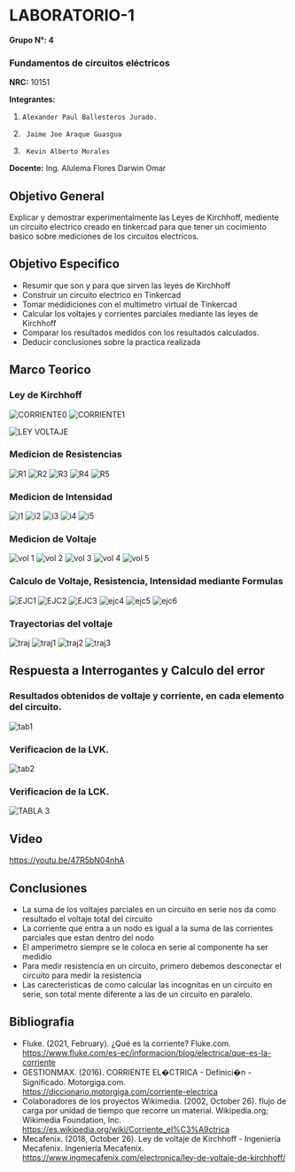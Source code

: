 # LABORATORIO-1
 **Grupo N°: 4**                                    
 
### Fundamentos de circuitos eléctricos  
 
 **NRC:** 10151                 
 
 **Integrantes:**

1.     Alexander Paul Ballesteros Jurado.
2.      Jaime Joe Araque Guasgua
3.      Kevin Alberto Morales

**Docente:** Ing. Alulema Flores Darwin Omar


## Objetivo General

Explicar y demostrar experimentalmente las Leyes de Kirchhoff, mediente un circuito electrico creado en tinkercad para que tener un cocimiento basico sobre mediciones de los circuitos electricos.

## Objetivo Especifico
* Resumir que son y para que sirven las leyes de Kirchhoff
* Construir un circuito electrico en Tinkercad
* Tomar medidiciones con el multimetro virtual de Tinkercad
* Calcular los voltajes y corrientes parciales mediante las leyes de Kirchhoff
* Comparar los resultados medidos con los resultados calculados.
* Deducir conclusiones sobre la practica realizada

## Marco Teorico

### Ley de Kirchhoff

![CORRIENTE0](https://user-images.githubusercontent.com/93928146/141392549-abf7337b-f047-4e1c-b16e-fa928e75a58f.PNG)
![CORRIENTE1](https://user-images.githubusercontent.com/93928146/141392548-2501e50a-cec0-459b-85b9-dba0a68133d4.PNG)


![LEY VOLTAJE](https://user-images.githubusercontent.com/93951775/141382801-cd85009c-65e2-47bd-a484-10c4ce36dd8c.png)



### Medicion de Resistencias

![R1](https://user-images.githubusercontent.com/93928146/141375859-26de3b2f-7343-438b-82c4-c3a76e95e730.PNG)
![R2](https://user-images.githubusercontent.com/93928146/141375860-e8e4034e-93f3-48f7-b0f7-829077def440.PNG)
![R3](https://user-images.githubusercontent.com/93928146/141375861-8f12469f-ed15-4160-aa9d-e731e92eef15.PNG)
![R4](https://user-images.githubusercontent.com/93928146/141375855-eb975c9b-5ee8-4303-8ee3-936494cee017.PNG)
![R5](https://user-images.githubusercontent.com/93928146/141375857-08ec6456-e02c-4fcb-9b95-ff978ba47c13.PNG)

### Medicion de Intensidad

![i1](https://user-images.githubusercontent.com/93224166/141375581-7411e232-39ea-42c8-b006-ef16f1635cd3.png)
![i2](https://user-images.githubusercontent.com/93224166/141382599-beb9714c-c5e7-479c-b04e-3aa53350978f.png)
![i3](https://user-images.githubusercontent.com/93224166/141375583-a016c03f-31be-4ed1-a26d-90593986a033.png)
![i4](https://user-images.githubusercontent.com/93224166/141375577-a60d4968-5f6b-4a35-95da-3562d71756ce.png)
![i5](https://user-images.githubusercontent.com/93224166/141375580-50407674-f22e-4f84-b492-623e0b14216a.png)


### Medicion de Voltaje

![vol 1](https://user-images.githubusercontent.com/93951775/141375791-ab352cda-2b63-40bb-a235-ed08519416d3.JPG)
![vol 2](https://user-images.githubusercontent.com/93951775/141375780-48f83f07-50a1-4a9a-acce-a90bb2c7c3b8.JPG)
![vol 3](https://user-images.githubusercontent.com/93951775/141375798-1ac4a091-c2dc-44c5-800b-fceb2663f761.JPG)
![vol 4](https://user-images.githubusercontent.com/93951775/141375795-c189472c-9b45-4477-bf99-1e72e2b4ea21.JPG)
![vol 5](https://user-images.githubusercontent.com/93951775/141375794-f35600f3-a217-42a6-8cdc-fe8cc7c0b5d9.JPG)


### Calculo de Voltaje, Resistencia, Intensidad mediante Formulas 

![EJC1](https://user-images.githubusercontent.com/93928146/141392047-0e29e212-ba1d-48a7-b19e-3e89fb7a4225.PNG)
![EJC2](https://user-images.githubusercontent.com/93928146/141392048-7bfe13f4-21cc-4f15-88fb-4e98d21789e9.PNG)
![EJC3](https://user-images.githubusercontent.com/93928146/141392050-93296443-6882-47a4-8c85-f91b2797cd1d.PNG)
![ejc4](https://user-images.githubusercontent.com/93224166/141396443-a9a9e0ca-eaba-47e1-b886-7352a6dcc19b.png)
![ejc5](https://user-images.githubusercontent.com/93224166/141396438-875ddf7f-30df-489e-aa6e-bba6ae8f07ac.png)
![ejc6](https://user-images.githubusercontent.com/93224166/141396442-a4e81263-9a31-48e6-a2e0-51cd311100a3.png)

### Trayectorias del voltaje

![traj](https://user-images.githubusercontent.com/93224166/141406937-6f4706a9-70d9-4274-a9d2-35cf421a830f.png)
![traj1](https://user-images.githubusercontent.com/93224166/141406939-9b4c1eee-a891-4eb5-9595-ec5390f02c02.png)
![traj2](https://user-images.githubusercontent.com/93224166/141406929-44cc243d-6998-4182-874f-617ed063ee5d.png)
![traj3](https://user-images.githubusercontent.com/93224166/141406936-ee641925-229f-405a-a6d0-526cdf99856d.png)





## Respuesta a Interrogantes y Calculo del error

### Resultados obtenidos de voltaje y corriente, en cada elemento del circuito.

![tab1](https://user-images.githubusercontent.com/93224166/141479610-62aa8040-5844-4e00-8ec4-8b0004c101f2.png)

### Verificacion de la LVK.

![tab2](https://user-images.githubusercontent.com/93224166/141408469-028655bd-fffa-42a1-8559-47f911b99f60.png)

### Verificacion de la LCK.

![TABLA 3](https://user-images.githubusercontent.com/93951775/141402516-1cdd8c9c-d731-45b3-a8fd-dc3158ffd729.JPG)

## Video

https://youtu.be/47R5bN04nhA

## Conclusiones
* La suma de los voltajes parciales en un circuito en serie nos da como resultado el voltaje total del circuito
* La corriente que entra a un nodo es igual a la suma de las corrientes parciales que estan dentro del nodo
* El amperimetro siempre se le coloca en serie al componente ha ser medidio
* Para medir resistencia en un circuito, primero debemos desconectar el circuito para medir la resistencia
* Las carecteristicas de como calcular las incognitas en un circuito en serie, son total mente diferente a las de un circuito en paralelo.

## Bibliografia

* Fluke. (2021, February). ¿Qué es la corriente? Fluke.com. https://www.fluke.com/es-ec/informacion/blog/electrica/que-es-la-corriente
* GESTIONMAX. (2016). CORRIENTE EL�CTRICA - Definici�n - Significado. Motorgiga.com. https://diccionario.motorgiga.com/corriente-electrica
* Colaboradores de los proyectos Wikimedia. (2002, October 26). flujo de carga por unidad de tiempo que recorre un material. Wikipedia.org; Wikimedia Foundation, Inc. https://es.wikipedia.org/wiki/Corriente_el%C3%A9ctrica
* Mecafenix. (2018, October 26). Ley de voltaje de Kirchhoff - Ingeniería Mecafenix. Ingeniería Mecafenix. https://www.ingmecafenix.com/electronica/ley-de-voltaje-de-kirchhoff/

‌
